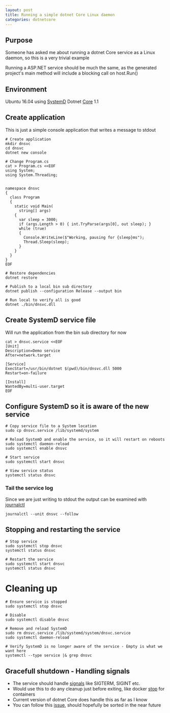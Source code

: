 ```yaml
---
layout: post
title: Running a simple dotnet Core Linux daemon
categories: dotnetcore
---
```


## Purpose
Someone has asked me about running a dotnet Core service as a Linux daemon, so this is a very trivial example

Running a ASP.NET service should be much the same, as the generated project's main method will include a blocking call on host.Run()



## Environment
Ubuntu 16.04 using [SystemD](https://www.freedesktop.org/wiki/Software/systemd/)
Dotnet [Core](https://www.microsoft.com/net/download/linux) 1.1



## Create application
This is just a simple console application that writes a message to stdout

```
# Create application
mkdir dnsvc
cd dnsvc
dotnet new console

# Change Program.cs
cat > Program.cs <<EOF
using System;
using System.Threading;


namespace dnsvc
{
  class Program
  {
    static void Main(
      string[] args)
    {
      var sleep = 3000;
      if (args.Length > 0) { int.TryParse(args[0], out sleep); }
      while (true)
      {
        Console.WriteLine($"Working, pausing for {sleep}ms");
        Thread.Sleep(sleep);
      }
    }
  }
}
EOF

# Restore dependencies
dotnet restore

# Publish to a local bin sub directory
dotnet publish --configuration Release --output bin

# Run local to verify all is good
dotnet ./bin/dnsvc.dll
```



## Create SystemD service file 
Will run the application from the bin sub directory for now

```
cat > dnsvc.service <<EOF
[Unit]
Description=Demo service
After=network.target

[Service]
ExecStart=/usr/bin/dotnet $(pwd)/bin/dnsvc.dll 5000
Restart=on-failure

[Install]
WantedBy=multi-user.target
EOF
```



## Configure SystemD so it is aware of the new service
```
# Copy service file to a System location
sudo cp dnsvc.service /lib/systemd/system

# Reload SystemD and enable the service, so it will restart on reboots
sudo systemctl daemon-reload 
sudo systemctl enable dnsvc

# Start service
sudo systemctl start dnsvc 

# View service status
systemctl status dnsvc
```



### Tail the service log
Since we are just writing to stdout the output can be examined with [journalctl](https://www.freedesktop.org/software/systemd/man/journalctl.html)

```
journalctl --unit dnsvc --follow
```



## Stopping and restarting the service
```
# Stop service
sudo systemctl stop dnsvc 
systemctl status dnsvc 

# Restart the service
sudo systemctl start dnsvc 
systemctl status dnsvc
```



# Cleaning up
```
# Ensure service is stopped
sudo systemctl stop dnsvc 

# Disable
sudo systemctl disable dnsvc 

# Remove and reload SystemD
sudo rm dnsvc.service /lib/systemd/system/dnsvc.service 
sudo systemctl daemon-reload 

# Verify SystemD is no longer aware of the service - Empty is what we want here
systemctl --type service |& grep dnsvc 
```



## Gracefull shutdown - Handling signals
- The service should handle [signals](https://en.wikipedia.org/wiki/Unix_signal) like SIGTERM, SIGINT etc.
- Would use this to do any cleanup just before exiting, like docker [stop](https://docs.docker.com/engine/reference/commandline/stop/) for containers
- Current version of dotnet Core does handle this as far as I know
- You can follow this [issue](https://github.com/dotnet/coreclr/pull/4309), should hopefully be sorted in the near future
